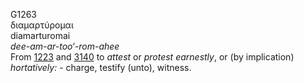<body>
  <p>G1263<br>  διαμαρτύρομαι  <br> diamarturomai  <br><i>dee-am-ar-too‘-rom-ahee </i><br>From <a href="g1223.htm">1223</a> and <a href="g3140.htm">3140</a>  to <i>attest</i> or <i>protest</i> <i>earnestly</i>, or (by implication) <i>hortatively:</i> - charge, testify (unto), witness.<br></p>
 </body>